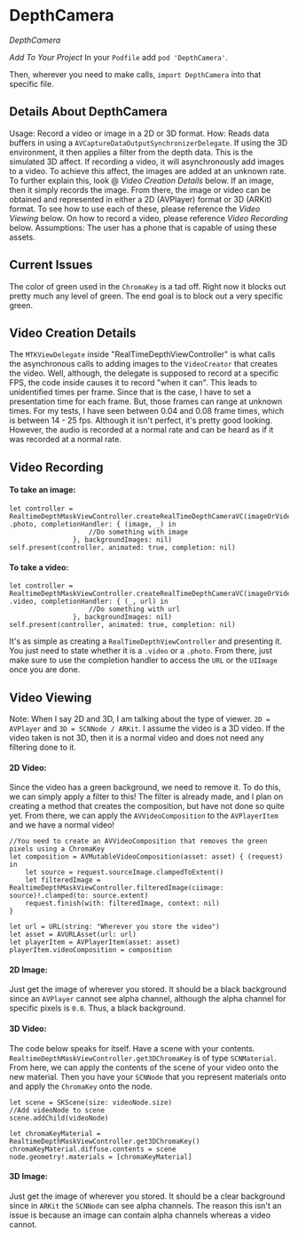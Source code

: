 # DepthCamera
_DepthCamera_

*Add To Your Project*
In your `Podfile` add `pod 'DepthCamera'`.

Then, wherever you need to make calls, `import DepthCamera` into that specific file. 

## Details About DepthCamera

Usage: Record a video or image in a 2D or 3D format. 
How: Reads data buffers in using a `AVCaptureDataOutputSynchronizerDelegate`. If using the 3D environment, it then applies a filter from the depth data. This is the simulated 3D affect. If recording a video, it will asynchronously add images to a video. To achieve this affect, the images are added at an unknown rate. To further explain this, look @ _Video Creation Details_ below. If an image, then it simply records the image. From there, the image or video can be obtained and represented in either a 2D (AVPlayer) format or 3D (ARKit) format. To see how to use each of these, please reference the _Video Viewing_  below. On how to record a video, please reference _Video Recording_ below.
Assumptions: The user has a phone that is capable of using these assets.

## Current Issues

The color of green used in the `ChromaKey` is a tad off. Right now it blocks out pretty much any level of green. The end goal is to block out a very specific green.

## Video Creation Details

The `MTKViewDelegate` inside "RealTimeDepthViewController" is what calls the asynchronous calls to adding images to the `VideoCreator` that creates the video. Well, although, the delegate is supposed to record at a specific FPS, the code inside causes it to record "when it can". This leads to unidentified times per frame. Since that is the case, I have to set a presentation time for each frame. But, those frames can range at unknown times. For my tests, I have seen between 0.04 and 0.08 frame times, which is between 14 - 25 fps. Although it isn't perfect, it's pretty good looking. However, the audio is recorded at a normal rate and can be heard as if it was recorded at a normal rate.

## Video Recording

#### To take an image:
```
let controller = RealtimeDepthMaskViewController.createRealTimeDepthCameraVC(imageOrVideoCaptureMode: .photo, completionHandler: { (image, _) in
                    //Do something with image
                }, backgroundImages: nil)
self.present(controller, animated: true, completion: nil)
```

#### To take a video:
```
let controller = RealtimeDepthMaskViewController.createRealTimeDepthCameraVC(imageOrVideoCaptureMode: .video, completionHandler: { (_, url) in
                    //Do something with url
                }, backgroundImages: nil)
self.present(controller, animated: true, completion: nil)
```

It's as simple as creating a `RealTimeDepthViewController` and presenting it. You just need to state whether it is a `.video` or a `.photo`. From there, just make sure to use the completion handler to access the `URL` or the `UIImage` once you are done. 

## Video Viewing

Note: When I say 2D and 3D, I am talking about the type of viewer. `2D = AVPlayer` and `3D = SCNNode / ARKit`. I assume the video is a 3D video. If the video taken is not 3D, then it is a normal video and does not need any filtering done to it.

#### 2D Video: 
Since the video has a green background, we need to remove it. To do this, we can simply apply a filter to this! The filter is already made, and I plan on creating a method that creates the composition, but have not done so quite yet. From there, we can apply the `AVVideoComposition` to the `AVPlayerItem` and we have a normal video!

```
//You need to create an AVVideoComposition that removes the green pixels using a ChromaKey
let composition = AVMutableVideoComposition(asset: asset) { (request) in
    let source = request.sourceImage.clampedToExtent()
    let filteredImage = RealtimeDepthMaskViewController.filteredImage(ciimage: source)!.clamped(to: source.extent)
    request.finish(with: filteredImage, context: nil)
}

let url = URL(string: "Wherever you store the video")
let asset = AVURLAsset(url: url)
let playerItem = AVPlayerItem(asset: asset)
playerItem.videoComposition = composition
```

#### 2D Image: 
Just get the image of wherever you stored. It should be a black background since an `AVPlayer` cannot see alpha channel, although the alpha channel for specific pixels is `0.0`. Thus, a black background.

#### 3D Video: 

The code below speaks for itself. Have a scene with your contents. `RealtimeDepthMaskViewController.get3DChromaKey` is of type `SCNMaterial`. From here, we can apply the contents of the scene of your video onto the new material. Then you have your `SCNNode` that you represent materials onto and apply the `ChromaKey` onto the node.

```
let scene = SKScene(size: videoNode.size)
//Add videoNode to scene
scene.addChild(videoNode)

let chromaKeyMaterial = RealtimeDepthMaskViewController.get3DChromaKey()
chromaKeyMaterial.diffuse.contents = scene
node.geometry!.materials = [chromaKeyMaterial]
```

#### 3D Image: 
Just get the image of wherever you stored. It should be a clear background since in `ARKit` the `SCNNode` can see alpha channels. The reason this isn't an issue is because an image can contain alpha channels whereas a video cannot.
